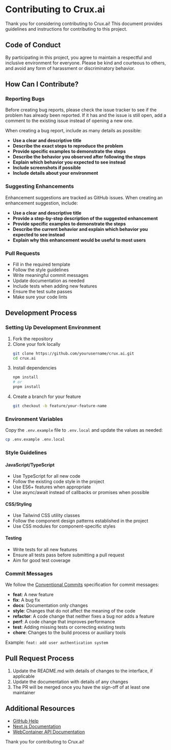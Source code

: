 # Contributing to Crux.ai

Thank you for considering contributing to Crux.ai! This document provides guidelines and instructions for contributing to this project.

## Code of Conduct

By participating in this project, you agree to maintain a respectful and inclusive environment for everyone. Please be kind and courteous to others, and avoid any form of harassment or discriminatory behavior.

## How Can I Contribute?

### Reporting Bugs

Before creating bug reports, please check the issue tracker to see if the problem has already been reported. If it has and the issue is still open, add a comment to the existing issue instead of opening a new one.

When creating a bug report, include as many details as possible:

- **Use a clear and descriptive title**
- **Describe the exact steps to reproduce the problem**
- **Provide specific examples to demonstrate the steps**
- **Describe the behavior you observed after following the steps**
- **Explain which behavior you expected to see instead**
- **Include screenshots if possible**
- **Include details about your environment**

### Suggesting Enhancements

Enhancement suggestions are tracked as GitHub issues. When creating an enhancement suggestion, include:

- **Use a clear and descriptive title**
- **Provide a step-by-step description of the suggested enhancement**
- **Provide specific examples to demonstrate the steps**
- **Describe the current behavior and explain which behavior you expected to see instead**
- **Explain why this enhancement would be useful to most users**

### Pull Requests

- Fill in the required template
- Follow the style guidelines
- Write meaningful commit messages
- Update documentation as needed
- Include tests when adding new features
- Ensure the test suite passes
- Make sure your code lints

## Development Process

### Setting Up Development Environment

1. Fork the repository
2. Clone your fork locally
   ```bash
   git clone https://github.com/yourusername/crux.ai.git
   cd crux.ai
   ```
3. Install dependencies
   ```bash
   npm install
   # or
   pnpm install
   ```
4. Create a branch for your feature
   ```bash
   git checkout -b feature/your-feature-name
   ```

### Environment Variables

Copy the `.env.example` file to `.env.local` and update the values as needed:

```bash
cp .env.example .env.local
```

### Style Guidelines

#### JavaScript/TypeScript

- Use TypeScript for all new code
- Follow the existing code style in the project
- Use ES6+ features when appropriate
- Use async/await instead of callbacks or promises when possible

#### CSS/Styling

- Use Tailwind CSS utility classes
- Follow the component design patterns established in the project
- Use CSS modules for component-specific styles

#### Testing

- Write tests for all new features
- Ensure all tests pass before submitting a pull request
- Aim for good test coverage

### Commit Messages

We follow the [Conventional Commits](https://www.conventionalcommits.org/) specification for commit messages:

- **feat**: A new feature
- **fix**: A bug fix
- **docs**: Documentation only changes
- **style**: Changes that do not affect the meaning of the code
- **refactor**: A code change that neither fixes a bug nor adds a feature
- **perf**: A code change that improves performance
- **test**: Adding missing tests or correcting existing tests
- **chore**: Changes to the build process or auxiliary tools

Example: `feat: add user authentication system`

## Pull Request Process

1. Update the README.md with details of changes to the interface, if applicable
2. Update the documentation with details of any changes
3. The PR will be merged once you have the sign-off of at least one maintainer

## Additional Resources

- [GitHub Help](https://help.github.com)
- [Next.js Documentation](https://nextjs.org/docs)
- [WebContainer API Documentation](https://webcontainers.io/)

Thank you for contributing to Crux.ai!